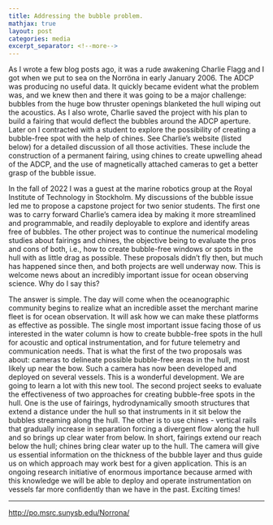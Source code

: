 ```yaml
---
title: Addressing the bubble problem.
mathjax: true
layout: post
categories: media
excerpt_separator: <!--more-->
---
```


As I wrote a few blog posts ago, it was a rude awakening Charlie Flagg and I got when we put to sea on the Norröna in early January 2006. The ADCP was producing no useful data. It quickly became evident what the problem was, and we knew then and there it was going to be a major challenge: bubbles from the huge bow thruster openings blanketed the hull wiping out the acoustics. As I also wrote, Charlie saved the project with his plan to build a fairing that would deflect the bubbles around the ADCP aperture. Later on I contracted with a student to explore the possibility of creating a bubble-free spot with the help of chines. See Charlie’s website (listed below) for a detailed discussion of all those activities. These include the construction of a permanent fairing, using chines to create upwelling ahead of the ADCP, and the use of magnetically attached cameras to get a better grasp of the bubble issue. 
<!--more-->

In the fall of 2022 I was a guest at the marine robotics group at the Royal Institute of Technology in Stockholm. My discussions of the bubble issue led me to propose a capstone project for two senior students. The first one was to carry forward Charlie’s camera idea by making it more streamlined and programmable, and readily deployable to explore and identify areas free of bubbles. The other project was to continue the numerical modeling studies about fairings and chines, the objective being to evaluate the pros and cons of both, i.e., how to create bubble-free windows or spots in the hull with as little drag as possible. These proposals didn’t fly then, but much has happened since then, and both projects are well underway now. This is welcome news about an incredibly important issue for ocean observing science. Why do I say this? 

The answer is simple. The day will come when the oceanographic community begins to realize what an incredible asset the merchant marine fleet is for ocean observation. It will ask how we can make these platforms as effective as possible. The single most important issue facing those of us interested in the water column is how to create bubble-free spots in the hull for acoustic and optical instrumentation, and for future telemetry and communication needs. That is what the first of the two proposals was about: cameras to delineate possible bubble-free areas in the hull, most likely up near the bow. Such a camera has now been developed and deployed on several vessels. This is a wonderful development. We are going to learn a lot with this new tool. The second project seeks to evaluate the effectiveness of two approaches for creating bubble-free spots in the hull. One is the use of fairings, hydrodynamically smooth structures that extend a distance under the hull so that instruments in it sit below the bubbles streaming along the hull. The other is to use chines - vertical rails that gradually increase in separation forcing a divergent flow along the hull and so brings up clear water from below. In short, fairings extend our reach below the hull; chines bring clear water up to the hull. The camera will give us essential information on the thickness of the bubble layer and thus guide us on which approach may work best for a given application. This is an ongoing research initiative of enormous importance because armed with this knowledge we will be able to deploy and operate instrumentation on vessels far more confidently than we have in the past. Exciting times! 

- - - - -

http://po.msrc.sunysb.edu/Norrona/

